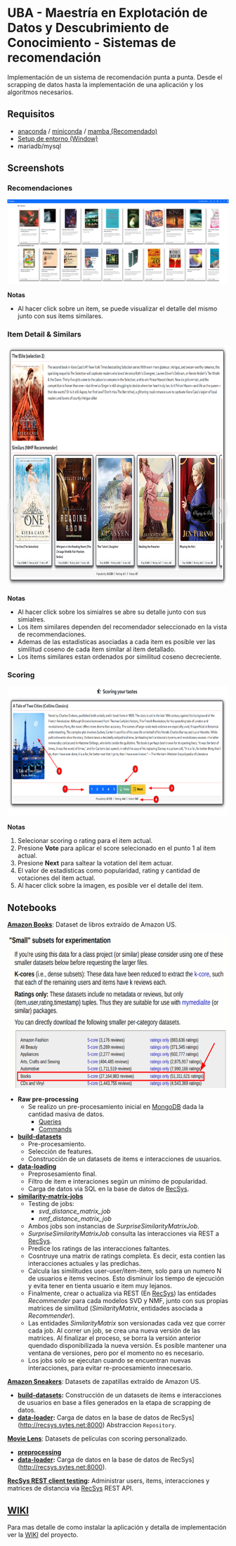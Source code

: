 # UBA - Maestría en Explotación de Datos y Descubrimiento de Conocimiento - Sistemas de recomendación


Implementación de un sistema de recomendación punta a punta. Desde el scrapping de datos hasta la implementación de una aplicación y los algoritmos necesarios.

## Requisitos

* [anaconda](https://www.anaconda.com/products/individual) / [miniconda](https://docs.conda.io/en/latest/miniconda.html) / [mamba (Recomendado)](https://github.com/mamba-org/mamba)
* [Setup de entorno (Window)](https://www.youtube.com/watch?v=O8YXuHNdIIk)
* mariadb/mysql

## Screenshots


### Recomendaciones
![See Recommendations](https://github.com/magistery-tps/rec-sys/blob/main/images/screenshot.png)

**Notas**
* Al hacer click sobre un item, se puede visualizar el detalle del mismo junto con sus items similares.

### Item Detail & Similars

<p align="center">
  <img src="https://github.com/magistery-tps/rec-sys/blob/main/images/screenshot_3.png"  height="550" />
</p>

**Notas**
* Al hacer click sobre los simialres se abre su detalle junto con sus simialres.
* Los item similares dependen del recomendador seleccionado en la vista de recommendaciones.
* Ademas de las estadisticas asociadas a cada item es posible ver las similitud coseno de cada item similar al item detallado.
* Los items similares estan ordenados por similitud coseno decreciente.

### Scoring

<p align="center">
  <img src="https://github.com/magistery-tps/rec-sys/blob/main/images/screenshot_2.png"  height="295" />
</p>

**Notas**
1. Selecionar scoring o rating para el item actual.
2. Presione **Vote** para aplicar el score selecionado en el punto 1 al item actual.
3. Presione **Next** para saltear la votation del item actuar.
4. El valor de estadisticas como popularidad, rating y cantidad de votaciones del item actual.
5. Al hacer click sobre la imagen, es posible ver el detalle del item.

## Notebooks

**[Amazon Books](https://nijianmo.github.io/amazon/index.html)**: Dataset de libros extraído de Amazon US.


 <p align="center">
   <img src="https://github.com/magistery-tps/rec-sys/blob/main/images/amazon-books-dataset.png"  height="350" >
 </p>
 
  * **Raw pre-processing**
    * Se realizo un pre-procesamiento inicial en [MongoDB](https://www.mongodb.com/home) dada la cantidad masiva de datos.
      * [Queries](https://github.com/magistery-tps/rec-sys/blob/main/database/amazon-books.js)
      * [Commands](https://github.com/magistery-tps/rec-sys/blob/main/database/commands.sh)
  * **[build-datasets](https://github.com/magistery-tps/rec-sys/blob/main/notebooks/amazon-books/build-datasets.ipynb)**
    * Pre-procesamiento.
    * Selección de features.
    * Construcción de un datasets de items e interacciones de usuarios.
  * **[data-loading](https://github.com/magistery-tps/rec-sys/blob/main/notebooks/amazon-books/data-loader.ipynb)**
    *  Preprosesamiento final.
    *  Filtro de item e interaciones según un mínimo de popularidad.
    *  Carga de datos via SQL en la base de datos de [RecSys](http://recsys.sytes.net:8000).
  * **[similarity-matrix-jobs](https://github.com/magistery-tps/rec-sys/blob/main/notebooks/amazon-books/distance-matrix-job.ipynb)**
    * Testing de jobs:
      * _svd_distance_matrix_job_
      * _nmf_distance_matrix_job_
    * Ambos jobs son instancias de _SurpriseSimilarityMatrixJob_.
    * _SurpriseSimilarityMatrixJob_ consulta las interacciones via REST a [RecSys](http://recsys.sytes.net:8000).
    * Predice los ratings de las interacciones faltantes.
    * Cosntruye una matrix de ratings completa. Es decir, esta contien las interacciones actuales y las predichas.
    * Calcula las similitudes user-user/item-item, solo para un numero N de usuarios e items vecinos. Esto disminuir los tiempo de ejecución y evita tener en tienta usuario e item muy lejanos.
    * Finalmente, crear o actualiza via REST (En [RecSys](http://recsys.sytes.net:8000)) las entidades _Recommender_ para cada modelos SVD y NMF, junto con sus propias matrices de similitud (_SimilarityMatrix_, entidades asociada a _Recommender_).
    * Las entidades _SimilarityMatrix_ son versionadas cada vez que correr cada job. Al correr un job, se crea una nueva versión de las matrices. Al finalizar el proceso, se borra la versión anterior quendado disponibilizada la nueva versión. Es posible mantener una ventana de versiones, pero por el momento no es necesario.
    * Los jobs solo se ejecutan cuando se encuentran nuevas interacciones, para evitar re-procesamiento innecesario.

**[Amazon Sneakers](https://www.amazon.com/sneakers/s?k=sneakers)**: Datasets de zapatillas extraído de Amazon US.
 * **[build-datasets](https://github.com/magistery-tps/rec-sys/blob/main/notebooks/amazon-sneakers/build-datasets.ipynb):** Construcción de un datasets de items e interacciones de usuarios en base a files generados en la etapa de scrapping de datos.
 * **[data-loader](https://github.com/magistery-tps/rec-sys/blob/main/notebooks/amazon-sneakers/data-loader.ipynb):** Carga de datos en la base de datos de RecSys](http://recsys.sytes.net:8000) Abstraccion `Repository`.

**[Movie Lens](https://grouplens.org/datasets/movielens/)**: Datasets de películas con scoring personalizado.
 * **[preprocessing](https://github.com/magistery-tps/rec-sys/blob/main/notebooks/movielens/preprocessing.ipynb)**
 * **[data-loader](https://github.com/magistery-tps/rec-sys/blob/main/notebooks/movielens/data-loader.ipynb):** Carga de datos en la base de datos de RecSys](http://recsys.sytes.net:8000).

**[RecSys REST client testing](https://github.com/magistery-tps/rec-sys/blob/main/notebooks/api-client-test.ipynb):** Administrar users, items, interacciones y matrices de distancia via [RecSys](http://recsys.sytes.net:8000) REST API.

## [WIKI](https://github.com/magistery-tps/rec-sys/wiki)

Para mas detalle de como instalar la aplicación y detalla de implementación ver la [WIKI](https://github.com/magistery-tps/rec-sys/wiki) del proyecto.
